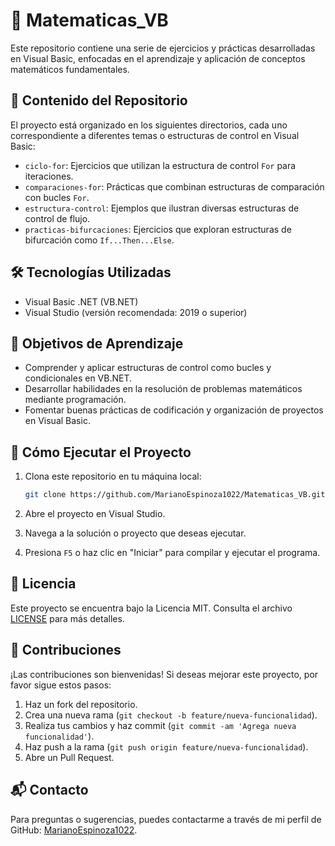 # 🧮 Matematicas_VB

Este repositorio contiene una serie de ejercicios y prácticas desarrolladas en Visual Basic, enfocadas en el aprendizaje y aplicación de conceptos matemáticos fundamentales.

## 📂 Contenido del Repositorio

El proyecto está organizado en los siguientes directorios, cada uno correspondiente a diferentes temas o estructuras de control en Visual Basic:

- `ciclo-for`: Ejercicios que utilizan la estructura de control `For` para iteraciones.
- `comparaciones-for`: Prácticas que combinan estructuras de comparación con bucles `For`.
- `estructura-control`: Ejemplos que ilustran diversas estructuras de control de flujo.
- `practicas-bifurcaciones`: Ejercicios que exploran estructuras de bifurcación como `If...Then...Else`.

## 🛠️ Tecnologías Utilizadas

- Visual Basic .NET (VB.NET)
- Visual Studio (versión recomendada: 2019 o superior)

## 🎯 Objetivos de Aprendizaje

- Comprender y aplicar estructuras de control como bucles y condicionales en VB.NET.
- Desarrollar habilidades en la resolución de problemas matemáticos mediante programación.
- Fomentar buenas prácticas de codificación y organización de proyectos en Visual Basic.

## 🚀 Cómo Ejecutar el Proyecto

1. Clona este repositorio en tu máquina local:
   ```bash
   git clone https://github.com/MarianoEspinoza1022/Matematicas_VB.git
   ```

2. Abre el proyecto en Visual Studio.
3. Navega a la solución o proyecto que deseas ejecutar.
4. Presiona `F5` o haz clic en "Iniciar" para compilar y ejecutar el programa.

## 📄 Licencia

Este proyecto se encuentra bajo la Licencia MIT. Consulta el archivo [LICENSE](LICENSE) para más detalles.

## 🤝 Contribuciones

¡Las contribuciones son bienvenidas! Si deseas mejorar este proyecto, por favor sigue estos pasos:

1. Haz un fork del repositorio.
2. Crea una nueva rama (`git checkout -b feature/nueva-funcionalidad`).
3. Realiza tus cambios y haz commit (`git commit -am 'Agrega nueva funcionalidad'`).
4. Haz push a la rama (`git push origin feature/nueva-funcionalidad`).
5. Abre un Pull Request.

## 📬 Contacto

Para preguntas o sugerencias, puedes contactarme a través de mi perfil de GitHub: [MarianoEspinoza1022](https://github.com/MarianoEspinoza1022).